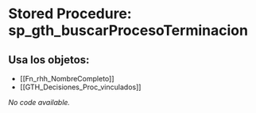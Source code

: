 # Stored Procedure: sp_gth_buscarProcesoTerminacion

## Usa los objetos:
- [[Fn_rhh_NombreCompleto]]
- [[GTH_Decisiones_Proc_vinculados]]

*No code available.*
